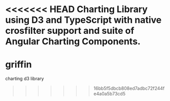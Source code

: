 <<<<<<< HEAD
Charting Library using D3 and TypeScript with native crosfilter support and suite of Angular Charting Components. 
=======
# griffin

charting d3  library
>>>>>>> 16bb5f5dbcb808ed7adbc72f244fe4a0a5b73cd5
